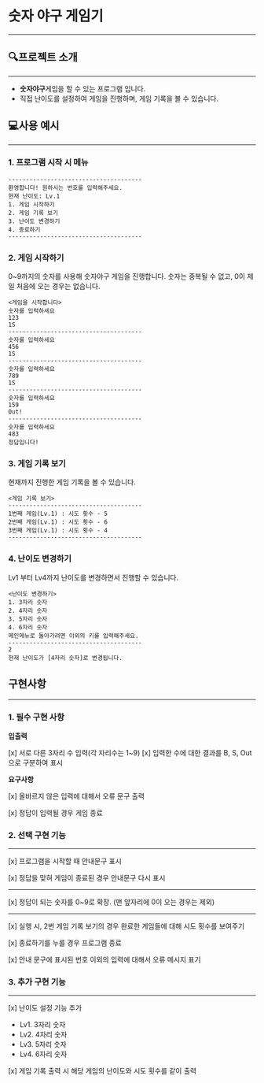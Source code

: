 # 숫자 야구 게임기
---
## 🔍프로젝트 소개 
---
- **숫자야구**게임을 할 수 있는 프로그램 입니다.
- 직접 난이도를 설정하여 게임을 진행하며, 게임 기록을 볼 수 있습니다.

## 💻사용 예시 
--- 
### 1. 프로그램 시작 시 메뉴
```
--------------------------------------
환영합니다! 원하시는 번호를 입력해주세요.
현재 난이도: Lv.1
1. 게임 시작하기
2. 게임 기록 보기
3. 난이도 변경하기
4. 종료하기
--------------------------------------
```

### 2. 게임 시작하기
0~9까지의 숫자를 사용해 숫자야구 게임을 진행합니다.
숫자는 중복될 수 없고, 0이 제일 처음에 오는 경우는 없습니다.
```
<게임을 시작합니다>
숫자를 입력하세요
123
1S
--------------------------------------
숫자를 입력하세요
456
1S
--------------------------------------
숫자를 입력하세요
789
1S
--------------------------------------
숫자를 입력하세요
159
Out!
--------------------------------------
숫자를 입력하세요
483
정답입니다!

```

### 3. 게임 기록 보기
현재까지 진행한 게임 기록을 볼 수 있습니다. 
```
<게임 기록 보기>
--------------------------------------
1번째 게임(Lv.1) : 시도 횟수 - 5
2번째 게임(Lv.1) : 시도 횟수 - 6
3번째 게임(Lv.1) : 시도 횟수 - 4
--------------------------------------
```

### 4. 난이도 변경하기
Lv1 부터 Lv4까지 난이도를 변경하면서 진행할 수 있습니다. 
```
<난이도 변경하기>
1. 3자리 숫자
2. 4자리 숫자
3. 5자리 숫자
4. 6자리 숫자
메인메뉴로 돌아가려면 이외의 키를 입력해주세요.
--------------------------------------
2
현재 난이도가 [4자리 숫자]로 변경됩니다. 
```

## 구현사항
--- 
### 1. 필수 구현 사항

**입출력**

[x] 서로 다른 3자리 수 입력(각 자리수는 1~9)
[x] 입력한 수에 대한 결과를 B, S, Out 으로 구분하여 표시

**요구사항**

[x] 올바르지 않은 입력에 대해서 오류 문구 출력

[x] 정답이 입력될 경우 게임 종료

### 2. 선택 구현 기능
---

[x] 프로그램을 시작할 때 안내문구 표시

[x] 정답을 맞혀 게임이 종료된 경우 안내문구 다시 표시

---

[x] 정답이 되는 숫자를 0~9로 확장. (맨 앞자리에 0이 오는 경우는 제외)

---

[x] 실행 시, 2번 게임 기록 보기의 경우 완료한 게임들에 대해 시도 횟수를 보여주기

[x] 종료하기를 누를 경우 프로그램 종료

[x] 안내 문구에 표시된 번호 이외의 입력에 대해서 오류 메시지 표기

### 3. 추가 구현 기능
---

[x] 난이도 설정 기능 추가 

- Lv1. 3자리 숫자
- Lv2. 4자리 숫자
- Lv3. 5자리 숫자
- Lv4. 6자리 숫자

[x] 게임 기록 출력 시 해당 게임의 난이도와 시도 횟수를 같이 출력
